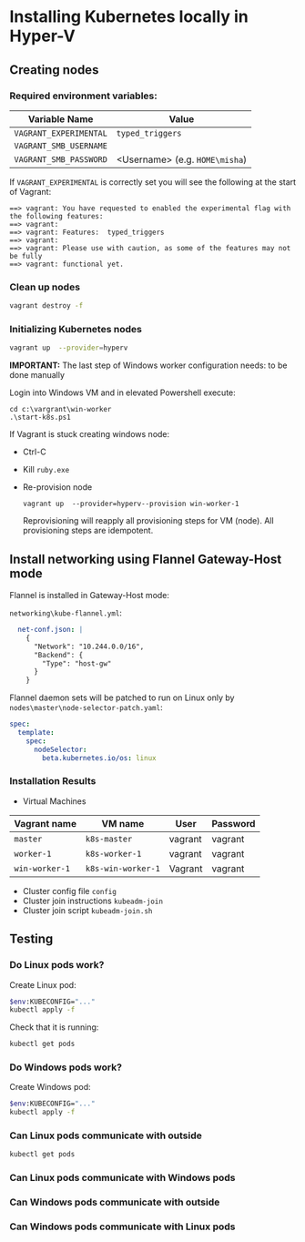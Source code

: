# Installing Kubernetes locally in Hyper-V

## Creating nodes

### Required environment variables:

| Variable Name  | Value  |
|---|---|
| `VAGRANT_EXPERIMENTAL`  | `typed_triggers` |
| `VAGRANT_SMB_USERNAME` | |
| `VAGRANT_SMB_PASSWORD` | <Domain>\<Username> (e.g. `HOME\misha`)|

If `VAGRANT_EXPERIMENTAL` is correctly set you will see the following at
the start of Vagrant:

```shell
==> vagrant: You have requested to enabled the experimental flag with the following features:
==> vagrant:
==> vagrant: Features:  typed_triggers
==> vagrant:
==> vagrant: Please use with caution, as some of the features may not be fully
==> vagrant: functional yet.
```

### Clean up nodes 

```bash
vagrant destroy -f
```

### Initializing Kubernetes nodes

```bash
vagrant up  --provider=hyperv
```

**IMPORTANT:** The last step of Windows worker configuration needs: to be done manually

Login into Windows VM and in elevated Powershell execute:

```shell
cd c:\vargrant\win-worker
.\start-k8s.ps1
```

If Vagrant is stuck creating windows node:

* Ctrl-C
* Kill `ruby.exe`
* Re-provision node

    ```shell
    vagrant up  --provider=hyperv--provision win-worker-1
    ```

    Reprovisioning will reapply all provisioning steps for VM (node).
    All provisioning steps are idempotent. 


## Install networking using Flannel Gateway-Host mode

Flannel is installed in Gateway-Host mode:

`networking\kube-flannel.yml`:

```yaml
  net-conf.json: |
    {
      "Network": "10.244.0.0/16",
      "Backend": {
        "Type": "host-gw"
      }
    }
```

Flannel daemon sets will be patched to run on Linux only by 
`nodes\master\node-selector-patch.yaml`:

```yaml
spec:
  template:
    spec:
      nodeSelector:
        beta.kubernetes.io/os: linux
```

### Installation Results


* Virtual Machines

| Vagrant name  | VM name        | User    | Password |
|---------------|----------------|---------|---------|
| `master`      | `k8s-master`   | vagrant | vagrant |
| `worker-1`    | `k8s-worker-1` | vagrant | vagrant |
| `win-worker-1`| `k8s-win-worker-1` | Vagrant | vagrant |

* Cluster config file `config`
* Cluster join instructions `kubeadm-join`
* Cluster join script `kubeadm-join.sh`

## Testing

### Do Linux pods work?

Create Linux pod:

```bash
$env:KUBECONFIG="..."
kubectl apply -f 
```

Check that it is running:

```bash
kubectl get pods
```

### Do Windows pods work?

Create Windows pod:

```bash
$env:KUBECONFIG="..."
kubectl apply -f 
```


### Can Linux pods communicate with outside


```bash
kubectl get pods

```

### Can Linux pods communicate with Windows pods

### Can Windows pods communicate with outside

### Can Windows pods communicate with Linux pods

